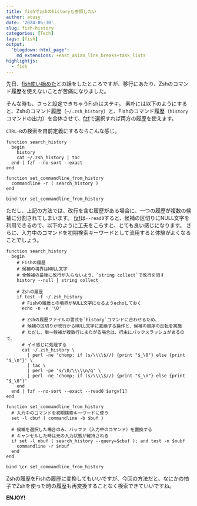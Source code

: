 ```yaml
---
title: fishでzshのhistoryも参照したい
author: atusy
date: '2024-05-30'
slug: fish-history
categories: [Tech]
tags: [fish]
output:
  'blogdown::html_page':
    md_extensions: +east_asian_line_breaks+task_lists
highlightjs:
  - fish
---
```



先日、[fish使い始めた](https://blog.atusy.net/2024/05/27/fish/)との話をしたところですが、移行にあたり、Zshのコマンド履歴を使えないことが苦痛になりました。

そんな時も、さっと設定できちゃうFishはステキ。
素朴には以下のようにすると、Zshのコマンド履歴（`~/.zsh_history`）と、Fishのコマンド履歴（`history`コマンドの出力）を合体させて、[fzf](https://github.com/junegunn/fzf)で選択すれば両方の履歴を使えます。

`CTRL-R`の検索を自前定義にするならこんな感じ。

``` fish
function search_history
  begin
    history
    cat ~/.zsh_history | tac
  end | fzf --no-sort --exact
end

function set_commandline_from_history
  commandline -r ( search_history )
end

bind \cr set_commandline_from_history
```

ただし、上記の方法では、改行を含む履歴がある場合に、一つの履歴が複数の候補に分割されてしまいます。
[fzf](https://github.com/junegunn/fzf)は`--read0`すると、候補の区切りにNULL文字を利用できるので、以下のように工夫をこらすと、とても良い感じになります。
さらに、入力中のコマンドを初期検索キーワードとして流用すると体験がよくなることでしょう。

``` fish
function search_history
  begin
    # Fishの履歴
    # 候補の境界はNULL文字
    # 全候補の最後に改行が入らないよう、`string collect`で改行を消す
    history --null | string collect

    # Zshの履歴
    if test -f ~/.zsh_history
      # Fishの履歴との境界がNULL文字になるようechoしておく
      echo -n -e '\0'

      # Zshの履歴ファイルの書式を`history`コマンドに合わせるため、
      # 候補の区切りが改行からNULL文字に変換する操作と、候補の順序の反転を実施
      # ただし、単一候補が複数行にまたがる場合は、行末にバックスラッシュがあるので、
      # イイ感じに処理する
      cat ~/.zsh_history \
        | perl -ne 'chomp; if (s/\\\\$//) {print "$_\0"} else {print "$_\n"}' \
        | tac \
        | perl -pe 's/\0/\\\\\n/g' \
        | perl -ne 'chomp; if (s/\\\\$//) {print "$_\n"} else {print "$_\0"}'
    end
  end | fzf --no-sort --exact --read0 $argv[1]
end

function set_commandline_from_history
  # 入力中のコマンドを初期検索キーワードに使う
  set -l cbuf ( commandline -b $buf )

  # 候補を選択した場合のみ、バッファ（入力中のコマンド）を置換する
  # キャンセルした時は元の入力状態が維持される
  if set -l nbuf ( search_history --query=$cbuf ); and test -n $nubf
    commandline -r $nbuf
  end
end

bind \cr set_commandline_from_history
```

Zshの履歴をFishの履歴に変換してもいいですが、今回の方法だと、なにかの拍子でZshを使った時の履歴も再変換することなく検索できていいですね。

**ENJOY!**
